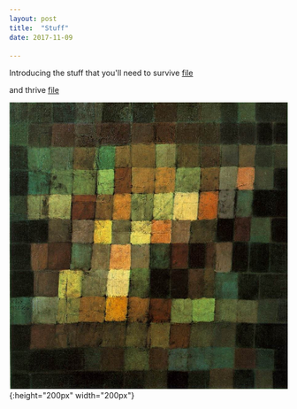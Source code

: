```yaml
---
layout: post
title:  "Stuff"
date: 2017-11-09

---
```


Introducing the stuff that you'll need to survive
[file](/files/stuff.txt)

and thrive
[file](/files/morestuff.docx)

![image](/files/sound.jpg){:height="200px" width="200px"}
